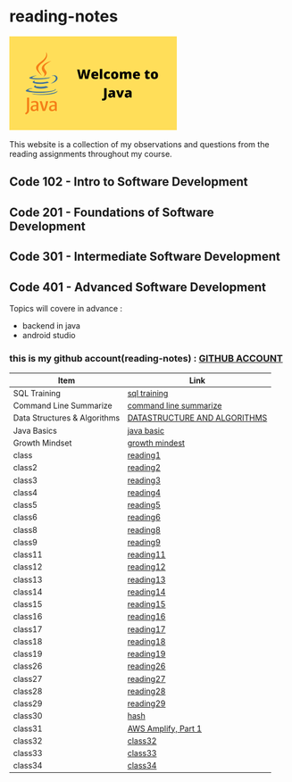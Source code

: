 # reading-notes
![Reading](./assets/welcome.png)



This website is a collection of my observations and questions from the reading assignments throughout my course.

## Code 102 - Intro to Software Development


## Code 201 - Foundations of Software Development


## Code 301 - Intermediate Software Development


## Code 401 - Advanced Software Development


Topics will covere in advance :
- backend in java
- android studio


### this is my github account(reading-notes) : [GITHUB ACCOUNT](https://github.com/mosubborini2000/reading-notes)
 

| Item                      | Link                                     |
|---------------------------|------------------------------------------|
| SQL Training              | [sql training](./prac.md)                |
| Command Line Summarize    | [command line summarize](./comm.md)      |
| Data Structures & Algorithms | [DATASTRUCTURE AND ALGORITHMS](./datastru.md) |
| Java Basics               | [java basic](./javaBasics.md)            |
| Growth Mindset            | [growth mindest](./growth.md)           |
|  class                 | [reading1](./classOne.md)           | 
|  class2                  | [reading2](./classTwo.md)           |
|class3                  | [reading3](./classThree.md)           |
|  class4                  | [reading4](./ClassFour.md)           |
|  class5                  | [reading5](./ClassFive.md)           |
class6                  | [reading6](./Classix.md)           |
class8                 | [reading8](./class8.md)           
|class9                | [reading9](./class9.md)           |
|class11                | [reading11](./class11.md)           |
|class12                | [reading12](./class12.md)           |
|class13                | [reading13](./class13.md)           |
|class14                | [reading14](./class14.md)           |
|class15               | [reading15](./class15.md)           |
|class16          | [reading16](./class16.md)           |
|class17         | [reading17](./class17.md)           |
|class18         | [reading18](./class18.md)           |
|class19         | [reading19](./class19.md)           |
|class26         | [reading26](./class26.md)           |
|class27         | [reading27](./class27.md)           |
|class28         | [reading28](./class28.md)           |
|class29         | [reading29](./class29.md)           |
|class30         | [hash](./hash.md)           |
|class31         | [AWS Amplify, Part 1](./class31.md)           |
|class32         | [class32](./class32.md)           |
|class33         | [class33](./class33.md)           |
|class34         | [class34](./class34.md)           |

 














